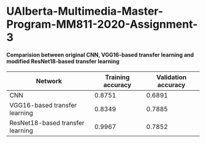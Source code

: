 # UAlberta-Multimedia-Master-Program-MM811-2020-Assignment-3
#### Comparision between original CNN, VGG16-based transfer learning and modified ResNet18-based transfer learning
Network | Training accuracy | Validation accuracy
------------ | ------------- | -------------
CNN | 0.8751 | 0.6891
VGG16-based transfer learning | 0.8349 | 0.7885
ResNet18-based transfer learning | 0.9967 | 0.7852

